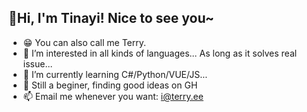 ## 👋Hi, I'm Tinayi! Nice to see you~
- 😁 You can also call me Terry.
- 👀 I’m interested in all kinds of languages... As long as it solves real issue...
- 🌱 I’m currently learning C#/Python/VUE/JS...
- 💞️ Still a beginer, finding good ideas on GH
- 📫 Email me whenever you want: i@terry.ee

<!---
ltycn/ltycn is a ✨ special ✨ repository because its `README.md` (this file) appears on your GitHub profile.
You can click the Preview link to take a look at your changes.
--->

